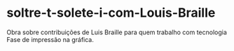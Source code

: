 # soltre-t-solete-i-com-Louis-Braille
Obra sobre contribuições de Luis Braille para quem trabalho com tecnologia
Fase de impressão na gráfica.
